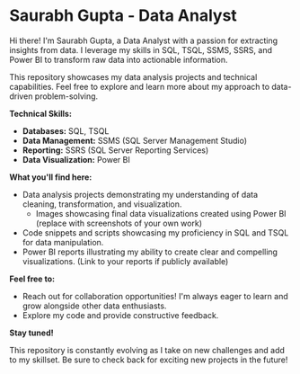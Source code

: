 # Saurabh Gupta - Data Analyst


Hi there! I'm Saurabh Gupta, a Data Analyst with a passion for extracting insights from data. I leverage my skills in SQL, TSQL, SSMS, SSRS, and Power BI to transform raw data into actionable information.

This repository showcases my data analysis projects and technical capabilities. Feel free to explore and learn more about my approach to data-driven problem-solving.

**Technical Skills:**

* **Databases:** SQL, TSQL
* **Data Management:** SSMS (SQL Server Management Studio)
* **Reporting:** SSRS (SQL Server Reporting Services)
* **Data Visualization:** Power BI

**What you'll find here:**

* Data analysis projects demonstrating my understanding of data cleaning, transformation, and visualization.
  * Images showcasing final data visualizations created using Power BI (replace with screenshots of your own work)
* Code snippets and scripts showcasing my proficiency in SQL and TSQL for data manipulation.
* Power BI reports illustrating my ability to create clear and compelling visualizations. (Link to your reports if publicly available)

**Feel free to:**

* Reach out for collaboration opportunities! I'm always eager to learn and grow alongside other data enthusiasts. 
* Explore my code and provide constructive feedback.

**Stay tuned!**

This repository is constantly evolving as I take on new challenges and add to my skillset. Be sure to check back for exciting new projects in the future!
